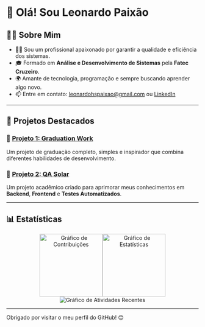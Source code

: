 # 👋 Olá! Sou Leonardo Paixão

## 🧑‍💻 Sobre Mim

- 👨‍💻 Sou um profissional apaixonado por garantir a qualidade e eficiência dos sistemas.
- 🎓 Formado em **Análise e Desenvolvimento de Sistemas** pela **Fatec Cruzeiro**.
- 🌍 Amante de tecnologia, programação e sempre buscando aprender algo novo.
- 📫 Entre em contato: [leonardohspaixao@gmail.com](mailto:leonardohspaixao@gmail.com) ou [LinkedIn](https://www.linkedin.com/in/leonardo-h-597293157/)

---

## 🚀 Projetos Destacados

### 🌟 [Projeto 1: Graduation Work](https://github.com/LeohsPaixao/graduation-work)
Um projeto de graduação completo, simples e inspirador que combina diferentes habilidades de desenvolvimento.

### 🌟 [Projeto 2: QA Solar](https://github.com/LeohsPaixao/qa-solar)
Um projeto acadêmico criado para aprimorar meus conhecimentos em **Backend**, **Frontend** e **Testes Automatizados**.

---

## 📊 Estatísticas

<div align="center">
  <div style="display: flex; flex-wrap: wrap; justify-content: center; align-items: center;">
    <img src="https://github-readme-streak-stats.herokuapp.com/?user=LeohsPaixao&theme=outrun&hide_border=true" height="165" alt="Gráfico de Contribuições" />
    <img src="https://github-readme-stats.vercel.app/api?username=LeohsPaixao&theme=outrun&show_icons=true&hide_border=true&count_private=true" height="165" alt="Gráfico de Estatísticas" />
  </div>
  <div style="margin-top: 0;">
    <img src="https://github-readme-activity-graph.vercel.app/graph?username=LeohsPaixao&bg_color=141439&color=971ea8&line=daae23&point=8080ff&area=true&hide_border=true" alt="Gráfico de Atividades Recentes" />
  </div>
</div>

---

Obrigado por visitar o meu perfil do GitHub! 😊
